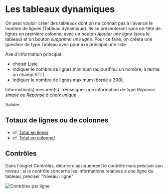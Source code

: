 # Les tableaux dynamiques

On peut vouloir créer des tableaux dont on ne connait pas à l'avance le nombre de lignes (Tableau dynamique). Ils se présenteront sans en-tête de lignes en première colonne, avec un bouton _Ajouter une ligne_ (sous le tableau) et un bouton _supprimer une ligne_.
Pour ce faire, on créera une question de type Tableau avec pour axe principal une liste. 

Axe d'information principal :  

  - choisir Liste
  - indiquer le nombre de lignes minimum (aujourd'hui un nombre, à terme un champ VTL)
  - indiquer le nombre de lignes maximum (borné à 300).

Information(s) mesurée(s) : renseigner une information de type _Réponse simple_ ou _Réponse à choix unique_

Valider

 ## Totaux de lignes ou de colonnes
 
 - cf. [Total en ligne/](https://inseefr.github.io/Bowie/pogues/Le%20guide/Tableaux/3-cases-non-collectees/#total-en-ligne)
 - cf. [Total en colonne/](https://inseefr.github.io/Bowie/pogues/Le%20guide/Tableaux/3-cases-non-collectees/#total-en-colonne)

 ## Contrôles

Dans l'onglet Contrôles, décrire classiquement le contrôle mais préciser son niveau : si le contrôle concerne les informations relatives à une ligne du tableau, préciser "Niveau : ligne"

 ![Contrôles par ligne](../../img/pogues/controle-tab-dynamique.png)
  



